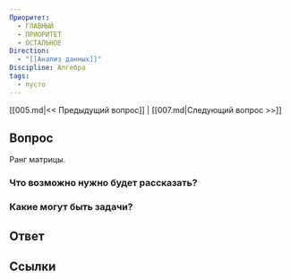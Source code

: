 ```yaml
---
Приоритет:
  - ГЛАВНЫЙ
  - ПРИОРИТЕТ
  - ОСТАЛЬНОЕ
Direction:
  - "[[Анализ данных]]" 
Discipline: Алгебра 
tags:
  - пусто
---
```

[[005.md|<< Предыдущий вопрос]] | [[007.md|Следующий вопрос >>]]
## Вопрос

Ранг матрицы.

### Что возможно нужно будет рассказать?

### Какие могут быть задачи?

## Ответ

## Ссылки

